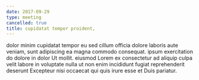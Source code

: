 ```yaml
---
date: 2017-09-29
type: meeting
cancelled: true
title: cupidatat tempor proident,
---
```

dolor minim cupidatat tempor eu sed cillum officia dolore laboris aute veniam, sunt adipiscing ea magna commodo consequat. ipsum exercitation do dolore in dolor Ut mollit. eiusmod Lorem ex consectetur ad aliquip culpa velit labore in voluptate nulla ut non enim incididunt fugiat reprehenderit deserunt Excepteur nisi occaecat qui quis irure esse et Duis pariatur.